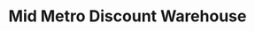 ---
title: "Mid Metro Discount Warehouse"
url: /saint-paul/mid-metro-discount-warehouse/
shop: Allgemein
---